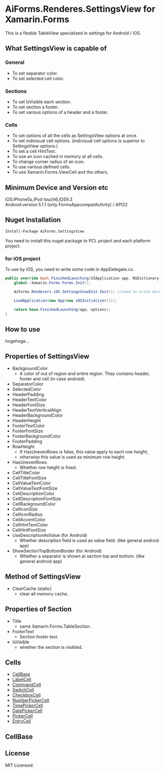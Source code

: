 # AiForms.Renderes.SettingsView for Xamarin.Forms

This is a flexble TableView specialized in settings for Android / iOS.

## What SettingsView is capable of

### General

* To set separator color.
* To set selected cell color.

### Sections

* To set IsVisible each section.
* To set section a footer.
* To set various options of a header and  a footer.

### Cells

* To set options of all the cells as SettingsView options at once.
* To set indivisual cell options. (indivisual cell options  is superior to SettingsView options.)
* To set a cell HintText.
* To use an icon  cached in memory at all cells.
* To change corner radius of an icon.
* To use various defined cells.
* To use Xamarin.Forms.ViewCell and the others.

## Minimum Device and Version etc

iOS:iPhone5s,iPod touch6,iOS9.3  
Android:version 5.1.1 (only FormsAppcompatActivity) / API22

## Nuget Installation

```bash
Install-Package AiForms.SettingsView
```

You need to install this nuget package to PCL project and each platform project.

### for iOS project

To use by iOS, you need to write some code in AppDelegate.cs.

```csharp
public override bool FinishedLaunching(UIApplication app, NSDictionary options) {
    global::Xamarin.Forms.Forms.Init();

    AiForms.Renderers.iOS.SettingsViewInit.Init(); //need to write here

    LoadApplication(new App(new iOSInitializer()));

    return base.FinishedLaunching(app, options);
}
```

## How to use

hogehoge...

## Properties of SettingsView

* BackgroundColor
	* A color of out of region and entire region. They contains header, footer and cell (in case android).
* SeparatorColor
* SelectedColor
* HeaderPadding
* HeaderTextColor
* HeaderFontSize
* HeaderTextVerticalAlign
* HeaderBackgroundColor
* HeaderHeight
* FooterTextColor
* FooterFontSize
* FooterBackgroundColor
* FooterPadding
* RowHeight
	* If HasUnevenRows is false, this value apply to each row height;
	* otherwise this value is used as minimum row height. 
* HasUnevenRows
	* Whether row height is fixed.
* CellTitleColor
* CellTitleFontSize
* CellValueTextColor
* CellValueTextFontSize
* CellDescriptionColor
* CellDescriptionFontSize
* CellBackgroundColor
* CellIconSize
* CellIconRadius
* CellAccentColor
* CellHintTextColor
* CellHintFontSize
* UseDescriptionAsValue (for Android)
	* Whether description field  is used as value field. (like general android app)
* ShowSectionTopBottomBorder (for Android)
	* Whether a separator is shown at section top and bottom. (like general android app)

## Method of SettingsView

* ClearCache (static)
	* clear all memory cache.

## Properties of Section

* Title
	* same Xamarin.Forms.TableSection.
* FooterText
	* Section footer text.
* IsVisible
	* whether the section is visibled.

## Cells

* [CellBase](#cellbase)
* [LabelCell](#labelcell)
* [CommandCell](#commandcell)
* [SwitchCell](#switchcell)
* [CheckboxCell](#checkboxcell)
* [NumberPickerCell](#numberpickercell)
* [TimePickerCell](#timepickercell)
* [DatePickerCell](#datepickercell)
* [PickerCell](#pickercell)
* [EntryCell](#entrycell)

## CellBase



## License

MIT Licensed.

